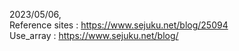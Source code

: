 2023/05/06, <br>
Reference sites : https://www.sejuku.net/blog/25094 <br>
Use_array : https://www.sejuku.net/blog/ <br>
